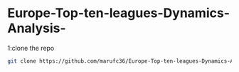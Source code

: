 # Europe-Top-ten-leagues-Dynamics-Analysis-
1:clone the repo
```bash
git clone https://github.com/marufc36/Europe-Top-ten-leagues-Dynamics-Analysis-.git

